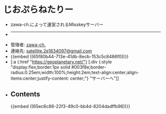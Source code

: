# じおぷらねたりー
- zawa-ch.によって運営されるMisskeyサーバー
- ***
- 管理者: [zawa-ch.](https://geoplanetary.net/@stellar_ch)
- 連絡先: [satellite.2e1834097@gmail.com](mailto:satellite.2e1834097@gmail.com)
- {{embed ((65f80b44-713e-41db-8ecb-153c5c8486f0))}}
- [:a {:href "https://geoplanetary.net/"} [:div {:style "display:flex;border:1px solid #003f8e;border-radius:0.25em;width:100%;height:2em;text-align:center;align-items:center;justify-content: center;"} "サーバーへ"]]
- ## Contents
  {{embed ((65ec6c86-22f3-49c0-bb4d-8204dadffb96))}}